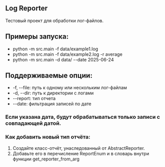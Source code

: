 ## Log Reporter
Тестовый проект для обработки лог-файлов.

## Примеры запуска:
- python -m src.main -f data/example1.log
- python -m src.main -f data/example2.log -r average
- python -m src.main -d data/ --date 2025-06-24

## Поддерживаемые опции:
- -f, --file: путь к одному или нескольким лог-файлам
- -d, --dir: путь к директории с логами
- --report: тип отчета
- --date: фильтрация записей по дате

### Если указана дата, будут обрабатываться только записи с совпадающей датой.

### Как добавить новый тип отчёта:

1) Создайте класс-отчёт, унаследованный от AbstractReporter.
2) Добавьте его в перечисление ReportEnum и в словарь внутри функции get_reporter_from_arg
